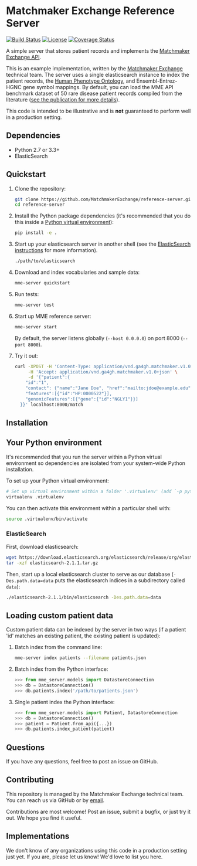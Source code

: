 # Matchmaker Exchange Reference Server
[![Build Status](https://api.travis-ci.org/MatchmakerExchange/reference-server.svg)](https://travis-ci.org/MatchmakerExchange/reference-server)
[![License](https://img.shields.io/github/license/MatchmakerExchange/reference-server.svg)](LICENSE.txt)
[![Coverage Status](https://img.shields.io/coveralls/MatchmakerExchange/reference-server/master.svg)](https://coveralls.io/github/MatchmakerExchange/reference-server?branch=master)

A simple server that stores patient records and implements the [Matchmaker Exchange API](https://github.com/ga4gh/mme-apis).

This is an example implementation, written by the [Matchmaker Exchange](http://www.matchmakerexchange.org/) technical team. The server uses a single elasticsearch instance to index the patient records, the [Human Phenotype Ontology](http://human-phenotype-ontology.github.io/), and Ensembl-Entrez-HGNC gene symbol mappings. By default, you can load the MME API benchmark dataset of 50 rare disease patient records compiled from the literature ([see the publication for more details](http://onlinelibrary.wiley.com/doi/10.1002/humu.22850)).

This code is intended to be illustrative and is **not** guaranteed to perform well in a production setting.


## Dependencies
- Python 2.7 or 3.3+
- ElasticSearch


## Quickstart

1. Clone the repository:

    ```sh
    git clone https://github.com/MatchmakerExchange/reference-server.git
    cd reference-server
    ```

1. Install the Python package dependencies (it's recommended that you do this inside a [Python virtual environment](#install-venv)):

    ```sh
    pip install -e .
    ```

1. Start up your elasticsearch server in another shell (see the [ElasticSearch instructions](#install-es) for more information).

    ```sh
    ./path/to/elasticsearch
    ```

1. Download and index vocabularies and sample data:

    ```sh
    mme-server quickstart
    ```

1. Run tests:

    ```sh
    mme-server test
    ```

1. Start up MME reference server:

    ```sh
    mme-server start
    ```

    By default, the server listens globally (`--host 0.0.0.0`) on port 8000 (`--port 8000`).

1. Try it out:

    ```sh
    curl -XPOST -H 'Content-Type: application/vnd.ga4gh.matchmaker.v1.0+json' \
         -H 'Accept: application/vnd.ga4gh.matchmaker.v1.0+json' \
         -d '{"patient":{
        "id":"1",
        "contact": {"name":"Jane Doe", "href":"mailto:jdoe@example.edu"},
        "features":[{"id":"HP:0000522"}],
        "genomicFeatures":[{"gene":{"id":"NGLY1"}}]
      }}' localhost:8000/match
    ```

## Installation

## <a name="install-venv"></a> Your Python environment

It's recommended that you run the server within a Python virtual environment so dependencies are isolated from your system-wide Python installation.

To set up your Python virtual environment:

```sh
# Set up virtual environment within a folder '.virtualenv' (add `-p python3` to force python 3)
virtualenv .virtualenv
```

You can then activate this environment within a particular shell with:

```sh
source .virtualenv/bin/activate
```

### <a name="install-es"></a> ElasticSearch

First, download elasticsearch:

```sh
wget https://download.elasticsearch.org/elasticsearch/release/org/elasticsearch/distribution/tar/elasticsearch/2.1.1/elasticsearch-2.1.1.tar.gz
tar -xzf elasticsearch-2.1.1.tar.gz
```

Then, start up a local elasticsearch cluster to serve as our database (`-Des.path.data=data` puts the elasticsearch indices in a subdirectory called `data`):

```sh
./elasticsearch-2.1.1/bin/elasticsearch -Des.path.data=data
```



## Loading custom patient data

Custom patient data can be indexed by the server in two ways (if a patient 'id' matches an existing patient, the existing patient is updated):

1. Batch index from the command line:
    ```sh
    mme-server index patients --filename patients.json
    ```

1. Batch index from the Python interface:

    ```py
    >>> from mme_server.models import DatastoreConnection
    >>> db = DatastoreConnection()
    >>> db.patients.index('/path/to/patients.json')
    ```

1. Single patient index the Python interface:

    ```py
    >>> from mme_server.models import Patient, DatastoreConnection
    >>> db = DatastoreConnection()
    >>> patient = Patient.from_api({...})
    >>> db.patients.index_patient(patient)
    ```


## Questions

If you have any questions, feel free to post an issue on GitHub.


## Contributing

This repository is managed by the Matchmaker Exchange technical team. You can reach us via GitHub or by [email](mailto:api@matchmakerexchange.org).

Contributions are most welcome! Post an issue, submit a bugfix, or just try it out. We hope you find it useful.


## Implementations

We don't know of any organizations using this code in a production setting just yet. If you are, please let us know! We'd love to list you here.
